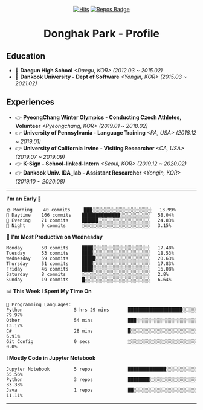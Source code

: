 <div align=center>
  
[![Hits](https://hits.seeyoufarm.com/api/count/incr/badge.svg?url=https%3A%2F%2Fgithub.com%2FDonghakPark)](https://hits.seeyoufarm.com)
[![Repos Badge](https://badges.pufler.dev/repos/DonghakPark)](https://badges.pufler.dev)

# Donghak Park - Profile

</div>

<!--[![Donghak's github stats](https://github-readme-stats.vercel.app/api?username=DonghakPark&show_icons=true&theme=vue)](https://github.com/anuraghazra/github-readme-stats)
[![Top Langs](https://github-readme-stats.vercel.app/api/top-langs/?username=DonghakPark&layout=compact)](https://github.com/anuraghazra/github-readme-stats)
-->

## Education
- :school: **Daegun High School** *<Daegu, KOR> (2012.03 ~ 2015.02)*
- :school: **Dankook University - Dept of Software** *<Yongin, KOR> (2015.03 ~ 2021.02)*

## Experiences
- &#128073; **PyeongChang Winter Olympics - Conducting Czech Athletes, Volunteer** *<Pyeongchang, KOR> (2019.01 ~ 2018.02)*
- &#128073; **University of Pennsylvania - Language Training** *<PA, USA> (2018.12 ~ 2019.01)*
- &#128073; **University of California Irvine - Visiting Researcher** *<CA, USA> (2019.07 ~ 2019.09)*
- &#128073; **K-Sign - School-linked-Intern**  *<Seoul, KOR> (2019.12 ~ 2020.02)*
- &#128073; **Dankook Univ. IDA_lab - Assistant Researcher** *<Yongin, KOR> (2019.10 ~ 2020.08)*

---

<!--START_SECTION:waka-->
**I'm an Early 🐤** 

```text
🌞 Morning    40 commits     ███░░░░░░░░░░░░░░░░░░░░░░   13.99% 
🌆 Daytime    166 commits    ██████████████░░░░░░░░░░░   58.04% 
🌃 Evening    71 commits     ██████░░░░░░░░░░░░░░░░░░░   24.83% 
🌙 Night      9 commits      ░░░░░░░░░░░░░░░░░░░░░░░░░   3.15%

```
📅 **I'm Most Productive on Wednesday** 

```text
Monday       50 commits     ████░░░░░░░░░░░░░░░░░░░░░   17.48% 
Tuesday      53 commits     ████░░░░░░░░░░░░░░░░░░░░░   18.53% 
Wednesday    59 commits     █████░░░░░░░░░░░░░░░░░░░░   20.63% 
Thursday     51 commits     ████░░░░░░░░░░░░░░░░░░░░░   17.83% 
Friday       46 commits     ████░░░░░░░░░░░░░░░░░░░░░   16.08% 
Saturday     8 commits      ░░░░░░░░░░░░░░░░░░░░░░░░░   2.8% 
Sunday       19 commits     █░░░░░░░░░░░░░░░░░░░░░░░░   6.64%

```


📊 **This Week I Spent My Time On** 

```text
💬 Programming Languages: 
Python                   5 hrs 29 mins       ████████████████████░░░░░   79.97% 
Other                    54 mins             ███░░░░░░░░░░░░░░░░░░░░░░   13.12% 
C#                       28 mins             █░░░░░░░░░░░░░░░░░░░░░░░░   6.91% 
Git Config               0 secs              ░░░░░░░░░░░░░░░░░░░░░░░░░   0.0%

```

**I Mostly Code in Jupyter Notebook** 

```text
Jupyter Notebook         5 repos             ██████████████░░░░░░░░░░░   55.56% 
Python                   3 repos             ████████░░░░░░░░░░░░░░░░░   33.33% 
Java                     1 repos             ██░░░░░░░░░░░░░░░░░░░░░░░   11.11%

```



<!--END_SECTION:waka-->

--- 

